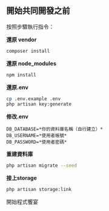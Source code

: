 
## 開始共同開發之前

按照步驟執行指令：

**還原 vendor**
```sh
composer install
```

**還原 node_modules**
```sh
npm install
```

**還原.env**
```sh
cp .env.example .env
php artisan key:generate
```

**修改.env**
```
DB_DATABASE=*你的資料庫名稱（自行建立）*
DB_USERNAME=*使用者帳號*
DB_PASSWORD=*使用者密碼*
```

**重建資料庫**
```sh
php artisan migrate --seed
```

**接上storage**
```sh
php artisan storage:link
```

開始程式饗宴
